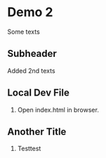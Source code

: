 # Demo 2

Some texts

## Subheader

Added 2nd texts

## Local Dev File

1. Open index.html in browser.

## Another Title
1. Testtest